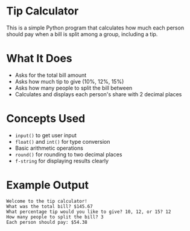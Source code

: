 #  Tip Calculator

This is a simple Python program that calculates how much each person should pay when a bill is split among a group, including a tip.

#  What It Does

- Asks for the total bill amount 
- Asks how much tip to give (10%, 12%, 15%) 
- Asks how many people to split the bill between 
- Calculates and displays each person's share with 2 decimal places 

#  Concepts Used

- `input()` to get user input  
- `float()` and `int()` for type conversion  
- Basic arithmetic operations  
- `round()` for rounding to two decimal places  
- `f-string` for displaying results clearly

#  Example Output

```
Welcome to the tip calculator!
What was the total bill? $145.67
What percentage tip would you like to give? 10, 12, or 15? 12
How many people to split the bill? 3
Each person should pay: $54.38
```
